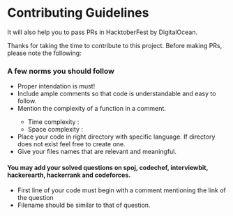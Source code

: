 <h1>Contributing Guidelines</h1>

<p> It will also help you to pass PRs in HacktoberFest by DigitalOcean.</p>
<p> Thanks for taking the time to contribute to this project. Before making PRs, please note the following:</p>

<h3>A few norms you should follow</h3>
  <ul>
    <li>Proper intendation is must!</li>
    <li>Include ample comments so that code is understandable and easy to follow.</li>
    <li>Mention the complexity of a function in a comment.</li>
      <ul>
        <li>Time complexity : </li>
        <li>Space complexity : </li>
      </ul>
    <li>Place your code in right directory with specific language. If directory does not exist feel free to create one.</li>
    <li>Give your files names that are relevant and meaningful.</li>
  </ul>

<h4>You may add your solved questions on spoj, codechef, interviewbit, hackerearth, hackerrank and codeforces.</h4>
  <ul>
    <li>First line of your code must begin with a comment mentioning the link of the question</li>
    <li>Filename should be similar to that of question.</li>
  </ul>
